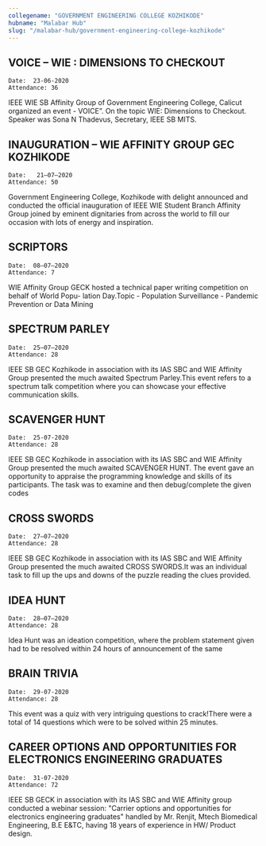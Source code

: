 ```yaml
---
collegename: "GOVERNMENT ENGINEERING COLLEGE KOZHIKODE"
hubname: "Malabar Hub"
slug: "/malabar-hub/government-engineering-college-kozhikode"
---
```


## VOICE – WIE : DIMENSIONS TO CHECKOUT
```Date:  23-06-2020```<br />
```Attendance: 36```


IEEE WIE SB Affinity Group of Government Engineering College, Calicut organized an event - VOICE”. On the topic WIE: Dimensions to Checkout. Speaker was Sona N Thadevus, Secretary, IEEE SB MITS.


## INAUGURATION – WIE AFFINITY GROUP GEC KOZHIKODE
```Date:   21–07–2020```<br />
```Attendance: 50```


Government Engineering College, Kozhikode with delight announced and conducted the official inauguration of IEEE WIE Student Branch Affinity Group joined by eminent dignitaries from across the world to fill our occasion with lots of energy and inspiration.



## SCRIPTORS

```Date:  08–07–2020```<br />
```Attendance: 7```

WIE Affinity Group GECK hosted a technical paper writing competition on behalf of World Popu- lation Day.Topic - Population Surveillance - Pandemic Prevention or Data Mining




## SPECTRUM PARLEY
```Date:  25–07–2020```<br />
```Attendance: 28```

IEEE SB GEC Kozhikode in association with its IAS SBC and WIE Affinity Group presented the much awaited Spectrum Parley.This event refers to a spectrum talk competition where you can showcase your effective communication skills.




## SCAVENGER HUNT

```Date:  25-07-2020```<br />
```Attendance: 28```


IEEE SB GEC Kozhikode in association with its IAS SBC and WIE Affinity Group presented the much awaited SCAVENGER HUNT. The event gave an opportunity to appraise the programming knowledge and skills of its participants. The task was to examine and then debug/complete the given codes


## CROSS SWORDS

```Date:  27–07–2020```<br />
```Attendance: 28```


IEEE SB GEC Kozhikode in association with its IAS SBC and WIE Affinity Group presented the much awaited CROSS SWORDS.It was an individual task to fill up the ups and downs of the puzzle reading the clues provided.




## IDEA HUNT
```Date:  28–07–2020```<br />
```Attendance: 28```


Idea Hunt was an ideation competition, where the problem statement given had to be resolved within 24 hours of announcement of the same




## BRAIN TRIVIA

```Date:  29-07-2020```<br />
```Attendance: 28```


This event was a quiz with very intriguing questions to crack!There were a total of 14 questions which were to be solved within 25 minutes.


## CAREER OPTIONS AND OPPORTUNITIES FOR ELECTRONICS ENGINEERING GRADUATES

```Date:  31-07-2020```<br />
```Attendance: 72```

IEEE SB GECK in association with its IAS SBC and WIE Affinity group conducted a webinar session: "Carrier options and opportunities for electronics engineering graduates" handled by Mr. Renjit, Mtech Biomedical Engineering, B.E E&TC, having 18 years of experience in HW/ Product design.
